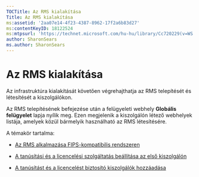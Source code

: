 ```yaml
---
TOCTitle: Az RMS kialakítása
Title: Az RMS kialakítása
ms:assetid: '2aa07e14-4f23-4387-8962-17f2a6b83d27'
ms:contentKeyID: 18122524
ms:mtpsurl: 'https://technet.microsoft.com/hu-hu/library/Cc720229(v=WS.10)'
author: SharonSears
ms.author: SharonSears
---
```


Az RMS kialakítása
==================

Az infrastruktúra kialakítását követően végrehajthatja az RMS telepítését és létesítését a kiszolgálókon.

Az RMS telepítésének befejezése után a felügyeleti webhely **Globális felügyelet** lapja nyílik meg. Ezen megjelenik a kiszolgálón létező webhelyek listája, amelyek közül bármelyik használható az RMS létesítésére.

A témakör tartalma:

-   [Az RMS alkalmazása FIPS-kompatibilis rendszeren](https://technet.microsoft.com/720bdace-dcd8-431e-b0fa-01193782fe0b)

-   [A tanúsítási és a licencelési szolgáltatás beállítása az első kiszolgálón](https://technet.microsoft.com/cce29a2f-984f-48ed-9187-0eb68286ec5b)

-   [A tanúsítást és a licencelést biztosító kiszolgálók hozzáadása](https://technet.microsoft.com/089ceb62-2a96-444f-ab42-1d5deaabd0c3)